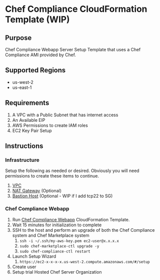 # Chef Compliance CloudFormation Template (WIP)

## Purpose
Chef Compliance Webapp Server Setup Template that uses a Chef Compliance AMI provided by Chef.

## Supported Regions
* us-west-2
* us-east-1

## Requirements
1. A VPC with a Public Subnet that has internet access
2. An Available EIP
3. AWS Permissions to create IAM roles
4. EC2 Key Pair Setup

## Instructions

### Infrastructure
Setup the following as needed or desired. Obviously you will need permissions to create these items to continue.

1. [VPC](https://github.com/stelligent/cloudformation_templates/blob/master/infrastructure/vpc/vpc.template)
2. [NAT Gateway](https://github.com/stelligent/cloudformation_templates/blob/master/infrastructure/nat/nat-gateway.template) (Optional)
3. [Bastion Host](https://github.com/stelligent/cloudformation_templates/blob/master/infrastructure/bastion/bastion.template) (Optional - WIP if I add tcp22 to SG)

### Chef Compliance Webapp

1. Run [Chef Compliance Webapp](https://github.com/stelligent/cloudformation_templates/blob/master/compliance/chef_compliance/chef-compliance-webapp.template) CloudFormation Template.
2. Wait 15 minutes for initialization to complete
3. SSH to the host and perform an upgrade of both the Chef Compliance system and Chef Marketplace system
    1. ```ssh -i ~/.ssh/my-aws-key.pem ec2-user@x.x.x.x```
    2. ```sudo chef-marketplace-ctl upgrade -y```
    3. ```sudo chef-compliance-ctl restart```
4. Launch Setup Wizard
    1. ```https://ec2-x-x-x-x.us-west-2.compute.amazonaws.com/#/setup```
5. Create user
6. Setup trial Hosted Chef Server Organization

